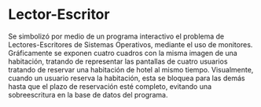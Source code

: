 # Lector-Escritor
Se simbolizó por medio de un programa interactivo el problema de Lectores-Escritores de Sistemas Operativos, mediante el uso de monitores.
Gráficamente se exponen cuatro cuadros con la misma imagen de una habitación, tratando de representar las pantallas de cuatro usuarios tratando de reservar una habitación de hotel al mismo tiempo. Visualmente, cuando un usuario reserva la habitación, esta se bloquea para las demás hasta que el plazo de reservación esté completo, evitando una sobreescritura en la base de datos del programa.
